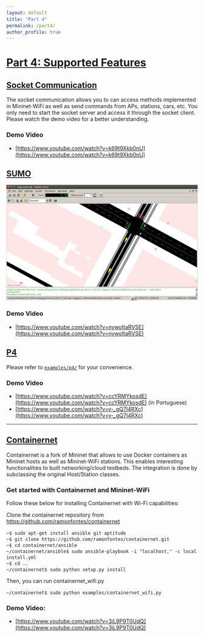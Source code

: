 ```yaml
---
layout: default
title: "Part 4"
permalink: /part4/
author_profile: true
---
```


<a id="part4"></a>
# [Part 4: Supported Features](#part4)
 

<a id="socket"></a>
## [Socket Communication](#socket)

The socket communication allows you to can access methods implemented in Mininet-WiFi as well as send commands from APs, stations, cars, etc. You only need to start the socket server and access it through the socket client. Please watch the demo video for a better understanding.

### Demo Video
- [https://www.youtube.com/watch?v=k69t9Xkb0nU](https://www.youtube.com/watch?v=k69t9Xkb0nU)


<a id="sumo"></a>
## [SUMO](#sumo)

![Branching](https://github.com/mininet-wifi/mininet-wifi.github.io/blob/master/assets/img/sumo.png?raw=true)

### Demo Video
- [https://www.youtube.com/watch?v=nywoltaRVSE](https://www.youtube.com/watch?v=nywoltaRVSE)

<a id="p4"></a>
## [P4](#p4)

Please refer to [`examples/p4/`](https://github.com/intrig-unicamp/mininet-wifi/tree/master/examples/p4) for your convenience.

### Demo Video

- [https://www.youtube.com/watch?v=ccYRMYkosdE](https://www.youtube.com/watch?v=ccYRMYkosdE) (in Portuguese)
- [https://www.youtube.com/watch?v=v-_gQ7I4RXc](https://www.youtube.com/watch?v=v-_gQ7I4RXc)

* * *

<a id="containernet"></a>
## [Containernet](#containernet)
Containernet is a fork of Mininet that allows to use Docker containers as Mininet hosts as well as Mininet-WiFi stations.
This enables interesting functionalities to built networking/cloud testbeds. The integration is done by subclassing the original Host/Station classes.


### Get started with Containernet and Mininet-WiFi

Follow these below for installing Containernet with Wi-Fi capabilities:

Clone the containernet repository from https://github.com/ramonfontes/containernet
```
~$ sudo apt-get install ansible git aptitude
~$ git clone https://github.com/ramonfontes/containernet.git
~$ cd containernet/ansible
~/containernet/ansible$ sudo ansible-playbook -i "localhost," -c local install.yml
~$ cd ..
~/containernet$ sudo python setup.py install
```
Then, you can run containernet_wifi.py
```
~/containernet$ sudo python examples/containernet_wifi.py
```
### Demo Video:

- [https://www.youtube.com/watch?v=3iL9P9T0UdQ](https://www.youtube.com/watch?v=3iL9P9T0UdQ)